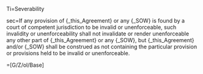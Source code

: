 Ti=Severability

sec=If any provision of {_this_Agreement} or any {_SOW} is found by a court of competent jurisdiction to be invalid or unenforceable, such invalidity or unenforceability shall not invalidate or render unenforceable any other part of {_this_Agreement} or any {_SOW}, but {_this_Agreement} and/or {_SOW} shall be construed as not containing the particular provision or provisions held to be invalid or unenforceable.

=[G/Z/ol/Base]

